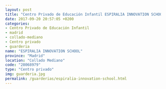 ```yaml
---
layout: post
title: "Centro Privado de Educación Infantil ESPIRALIA INNOVATION SCHOOL"
date: 2017-09-20 20:57:05 +0200
categories:
- Centro Privado de Educación Infantil
- madrid
- collado-mediano
- Centro privado
- guarderia
name: "ESPIRALIA INNOVATION SCHOOL"
province: "Madrid"
location: "Collado Mediano"
code: "28068979"
type: "Centro privado"
img: guarderia.jpg
permalink: /guarderias/espiralia-innovation-school.html
---
```

